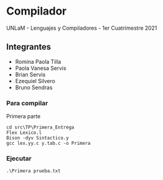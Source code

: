 # Compilador
UNLaM - Lenguajes y Compiladores - 1er Cuatrimestre 2021

## Integrantes
  - Romina Paola Tilla
  - Paola Vanesa Servis
  - Brian Servis
  - Ezequiel Silvero
  - Bruno Sendras


### Para compilar

Primera parte
```
cd src\TP\Primera_Entrega
Flex Lexico.l
Bison -dyv Sintactico.y
gcc lex.yy.c y.tab.c -o Primera
```

### Ejecutar
```
.\Primera prueba.txt
```
